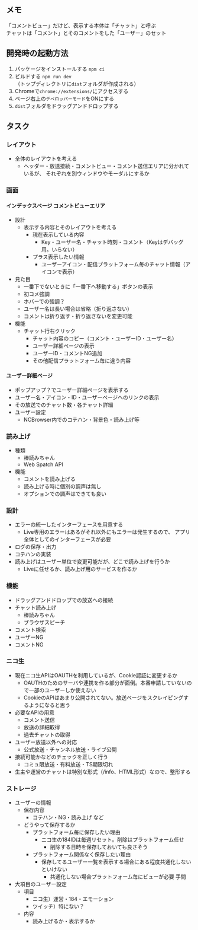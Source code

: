 
## メモ
「コメントビュー」だけど、表示する本体は「チャット」と呼ぶ\
チャットは「コメント」とそのコメントをした「ユーザー」のセット

## 開発時の起動方法
1. パッケージをインストールする `npm ci`
2. ビルドする `npm run dev`\
   （トップディレクトリに`dist`フォルダが作成される）
3. Chromeで`chrome://extensions/`にアクセスする
4. ページ右上の`デベロッパーモード`をONにする
5. `dist`フォルダをドラッグアンドドロップする

## タスク

### レイアウト
* 全体のレイアウトを考える
  * ヘッダー・放送接続・コメントビュー・コメント送信エリアに分かれているが、
    それぞれを別ウィンドウやモーダルにするか

### 画面

#### インデックスページ コメントビューエリア
* 設計
  * 表示する内容とそのレイアウトを考える
    * 現在表示している内容
      * Key・ユーザー名・チャット時刻・コメント（Keyはデバッグ用。いらない）
    * プラス表示したい情報
      * ユーザーアイコン・配信プラットフォーム毎のチャット情報（アイコンで表示）
* 見た目
  * 一番下でないときに「一番下へ移動する」ボタンの表示
  * 初コメ強調
  * ホバーでの強調？
  * ユーザー名は長い場合は省略（折り返さない）
  * コメントは折り返す・折り返さないを変更可能
* 機能
  * チャット行右クリック
    * チャット内容のコピー（コメント・ユーザーID・ユーザー名）
    * ユーザー詳細ページの表示
    * ユーザーID・コメントNG追加
    * その他配信プラットフォーム毎に違う内容

#### ユーザー詳細ページ
* ポップアップ？でユーザー詳細ページを表示する
* ユーザー名・アイコン・ID・ユーザーページへのリンクの表示
* その放送でのチャット数・各チャット詳細
* ユーザー設定
  * NCBrowser内でのコテハン・背景色・読み上げ等

### 読み上げ
* 種類
  * 棒読みちゃん
  * Web Spatch API
* 機能
  * コメントを読み上げる
  * 読み上げる時に個別の調声は無し
  * オプションでの調声はできても良い

### 設計
* エラーの統一したインターフェースを用意する
  * Live専用のエラーはあるがそれ以外にもエラーは発生するので、
    アプリ全体としてのインターフェースが必要
* ログの保存・出力
* コテハンの実装
* 読み上げはユーザー単位で変更可能だが、どこで読み上げを行うか
  * Liveに任せるか、読み上げ用のサービスを作るか

### 機能
* ドラッグアンドドロップでの放送への接続
* チャット読み上げ
  * 棒読みちゃん
  * ブラウザスピーチ
* コメント検索
* ユーザーNG
* コメントNG

### ニコ生
* 現在ニコ生APIはOAUTHを利用しているが、Cookie認証に変更するか
  * OAUTHのためのサーバや連携を作る部分が面倒。本番申請していないので一部のユーザーしか使えない
  * CookieのAPIはあまり公開されてない。放送ページをスクレイピングするようになると思う
* 必要なAPIの用意
  * コメント送信
  * 放送の詳細取得
  * 過去チャットの取得
* ユーザー放送以外への対応
  * 公式放送・チャンネル放送・ライブ公開
* 接続可能かなどのチェックを正しく行う
  * コミュ限放送・有料放送・TS期限切れ
* 生主や運営のチャットは特別な形式（/info、HTML形式）なので、整形する

### ストレージ
* ユーザーの情報
  * 保存内容
    * コテハン・NG・読み上げ など
  * どうやって保存するか
    * プラットフォーム毎に保存したい理由
      * ニコ生の184IDは毎週リセット。削除はプラットフォーム任せ
        * 削除する日時を保存しておいても良さそう
    * プラットフォーム関係なく保存したい理由
      * 保存してるユーザー一覧を表示する場合にある程度共通化しないといけない
        * 共通化しない場合プラットフォーム毎にビューが必要 手間
* 大項目のユーザー設定
  * 項目
    * ニコ生）運営・184・エモーション
    * ツイッチ）特にない？
  * 内容
    * 読み上げるか・表示するか
